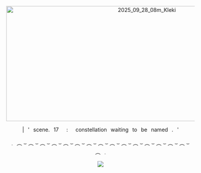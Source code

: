 <p align="center"><img width="736" height="309" alt="2025_09_28_08m_Kleki" src="https://github.com/user-attachments/assets/ba29ffbb-11de-418d-ae6b-bbbd7859305e" /></p>


<p align="center">|⠀'⠀scene.⠀17⠀⠀:⠀⠀constellation⠀waiting⠀to⠀be⠀named⠀.⠀'

<p align="center">𓈒⠀︵ ⌣ ︵ ⌣ ︵ ⌣ ︵ ⌣ ︵ ⌣ ︵ ⌣ ︵ ⌣ ︵ ⌣ ︵ ⌣ ︵ ⌣ ︵ ⌣ ︵ ⌣ ︵ ⌣ ︵ ⌣ ︵ ⌣ ︵⠀𓈒

<p align="center">
  <a href="https://spotify-github-profile.kittinanx.com/api/view?uid=3164ekmsbf7h5xl6qt6jpuopyaoi&redirect=true">
    <img src="https://spotify-github-profile.kittinanx.com/api/view?uid=3164ekmsbf7h5xl6qt6jpuopyaoi&cover_image=false&theme=default&show_offline=false&background_color=0f0a0b&interchange=true&profanity=false&bar_color=a02727">
  </a>
</p>
